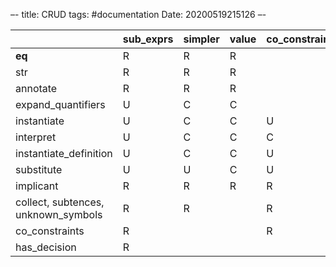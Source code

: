 –-
title: CRUD
tags: #documentation
Date: 20200519215126
–-

|                                     | sub_exprs | simpler | value | co_constraint |
|-------------------------------------|-----------|---------|-------|---------------|
| __eq__                              | R         | R       | R     |               |
| str                                 | R         | R       | R     |               |
| annotate                            | R         | R       | R     |               |
| expand_quantifiers                  | U         | C       | C     |               |
| instantiate                         | U         | C       | C     | U             |
| interpret                           | U         | C       | C     | C             |
| instantiate_definition              | U         | C       | C     | U             |
| substitute                          | U         | U       | C     | U             |
| implicant                           | R         | R       | R     | R             |
| collect, subtences, unknown_symbols | R         | R       |       | R             |
| co_constraints                      | R         |         |       | R             |
| has_decision                        | R         |         |       |               |
